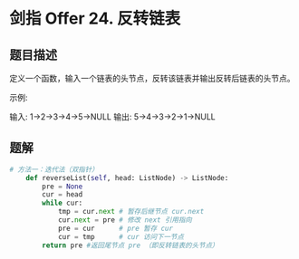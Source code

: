 # 剑指 Offer 24. 反转链表
## 题目描述
定义一个函数，输入一个链表的头节点，反转该链表并输出反转后链表的头节点。

示例:

输入: 1->2->3->4->5->NULL
输出: 5->4->3->2->1->NULL

## 题解
```python
# 方法一：迭代法（双指针）
    def reverseList(self, head: ListNode) -> ListNode:
        pre = None
        cur = head
        while cur:
            tmp = cur.next # 暂存后继节点 cur.next
            cur.next = pre # 修改 next 引用指向
            pre = cur      # pre 暂存 cur
            cur = tmp      # cur 访问下一节点
        return pre #返回尾节点 pre （即反转链表的头节点）
```
